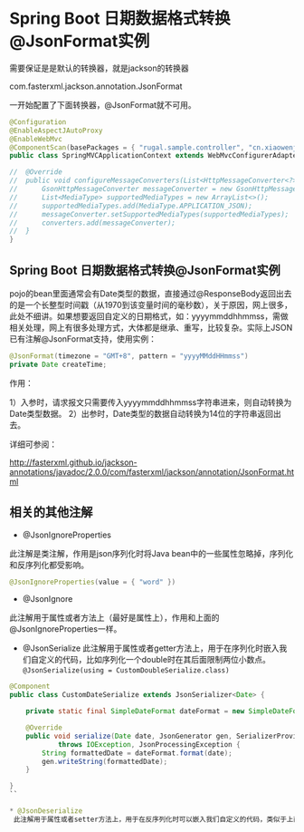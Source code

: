 # Spring Boot 日期数据格式转换@JsonFormat实例

需要保证是是默认的转换器，就是jackson的转换器

com.fasterxml.jackson.annotation.JsonFormat

一开始配置了下面转换器，@JsonFormat就不可用。

```java
@Configuration
@EnableAspectJAutoProxy
@EnableWebMvc
@ComponentScan(basePackages = { "rugal.sample.controller", "cn.xiaowenjie" })
public class SpringMVCApplicationContext extends WebMvcConfigurerAdapter {

//	@Override
//	public void configureMessageConverters(List<HttpMessageConverter<?>> converters) {
//		GsonHttpMessageConverter messageConverter = new GsonHttpMessageConverter();
//		List<MediaType> supportedMediaTypes = new ArrayList<>();
//		supportedMediaTypes.add(MediaType.APPLICATION_JSON);
//		messageConverter.setSupportedMediaTypes(supportedMediaTypes);
//		converters.add(messageConverter);
//	}
}

```

## Spring Boot 日期数据格式转换@JsonFormat实例


pojo的bean里面通常会有Date类型的数据，直接通过@ResponseBody返回出去的是一个长整型时间戳（从1970到该变量时间的毫秒数），关于原因，网上很多，此处不细讲。如果想要返回自定义的日期格式，如：yyyymmddhhmmss，需做相关处理，网上有很多处理方式，大体都是继承、重写，比较复杂。实际上JSON已有注解@JsonFormat支持，使用实例：

```java
@JsonFormat(timezone = "GMT+8", pattern = "yyyyMMddHHmmss")
private Date createTime;
```

作用：

1）入参时，请求报文只需要传入yyyymmddhhmmss字符串进来，则自动转换为Date类型数据。
2）出参时，Date类型的数据自动转换为14位的字符串返回出去。

详细可参阅： 

http://fasterxml.github.io/jackson-annotations/javadoc/2.0.0/com/fasterxml/jackson/annotation/JsonFormat.html

## 相关的其他注解

* @JsonIgnoreProperties 

此注解是类注解，作用是json序列化时将Java bean中的一些属性忽略掉，序列化和反序列化都受影响。 
```java
@JsonIgnoreProperties(value = { "word" })  
```

* @JsonIgnore 

此注解用于属性或者方法上（最好是属性上），作用和上面的@JsonIgnoreProperties一样。

* @JsonSerialize
 此注解用于属性或者getter方法上，用于在序列化时嵌入我们自定义的代码，比如序列化一个double时在其后面限制两位小数点。 `@JsonSerialize(using = CustomDoubleSerialize.class) ` 

```java
@Component
public class CustomDateSerialize extends JsonSerializer<Date> {

	private static final SimpleDateFormat dateFormat = new SimpleDateFormat("MM-dd hh:mm");

	@Override
	public void serialize(Date date, JsonGenerator gen, SerializerProvider provider)
			throws IOException, JsonProcessingException {
		String formattedDate = dateFormat.format(date);
		gen.writeString(formattedDate);
	}

}
``

* @JsonDeserialize
 此注解用于属性或者setter方法上，用于在反序列化时可以嵌入我们自定义的代码，类似于上面的@JsonSerialize  @JsonDeserialize(using = CustomDateDeserialize.class) 